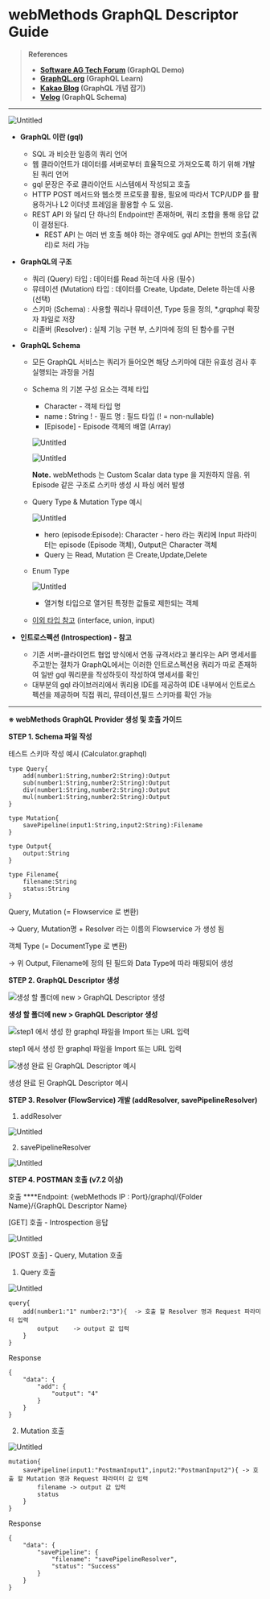 # webMethods GraphQL Descriptor Guide

> **References**
> 
> - **[Software AG Tech Forum](https://tech.forums.softwareag.com/t/demo-on-graphql-and-working-with-graphql-descriptors-in-is-10-4/237241) (GraphQL Demo)**
> - **[GraphQL.org](https://graphql.org/learn/) (GraphQL Learn)**
> - **[Kakao Blog](https://tech.kakao.com/2019/08/01/graphql-basic/) (GraphQL 개념 잡기)**
> - **[Velog](https://velog.io/@combi_jihoon/GraphQL-Docs%EB%A5%BC-%ED%86%B5%ED%95%9C-%EC%A0%95%EB%A6%AC%EC%8A%A4%ED%82%A4%EB%A7%88-%ED%83%80%EC%9E%85) (GraphQL Schema)**

---

![Untitled](Note%201/Untitled.png)

- **GraphQL 이란 (gql)**
    - SQL 과 비슷한 일종의 쿼리 언어
    - 웹 클라이언트가 데이터를 서버로부터 효율적으로 가져오도록 하기 위해 개발 된 쿼리 언어
    - gql 문장은 주로 클라이언트 시스템에서 작성되고 호출
    - HTTP POST 메서드와 웹소켓 프로토콜 활용, 필요에 따라서 TCP/UDP 를 활용하거나 L2 이더넷 프레임을 활용할 수 도 있음.
    - REST API 와 달리 단 하나의 Endpoint만 존재하며, 쿼리 조합을 통해 응답 값이 결정된다.
        - REST API 는 여러 번 호출 해야 하는 경우에도 gql API는 한번의 호출(쿼리)로 처리 가능
    
- **GraphQL의 구조**
    - 쿼리 (Query) 타입 : 데이터를 Read 하는데 사용 (필수)
    - 뮤테이션 (Mutation) 타입 : 데이터를 Create, Update, Delete 하는데 사용 (선택)
    - 스키마 (Schema) : 사용할 쿼리나 뮤테이션, Type 등을 정의, *.grqphql 확장자 파일로 저장
    - 리졸버 (Resolver) : 실제 기능 구현 부, 스키마에 정의 된 함수를 구현
    
- **GraphQL Schema**
    - 모든 GraphQL 서비스는 쿼리가 들어오면 해당 스키마에 대한 유효성 검사 후 실행되는 과정을 거침
    - Schema 의 기본 구성 요소는 객체 타입
        - Character - 객체 타입 명
        - name : String ! - 필드 명 : 필드 타입 (! = non-nullable)
        - [Episode] - Episode 객체의 배열 (Array)
        
        ![Untitled](Note%201/Untitled%201.png)
        
        ![Untitled](Note%201/Untitled%202.png)
        
        **Note.** webMethods 는 Custom Scalar data type 을 지원하지 않음. 위 Episode 같은 구조로 스키마 생성 시 파싱 에러 발생
        
    - Query Type & Mutation Type 예시
        
        ![Untitled](Note%201/Untitled%203.png)
        
        - hero (episode:Episode): Character - hero 라는 쿼리에 Input 파라미터는 episode (Episode 객체), Output은 Character 객체
        - Query 는 Read, Mutation 은 Create,Update,Delete
    
    - Enum Type
        
        ![Untitled](Note%201/Untitled%204.png)
        
        - 열거형 타입으로 열거된 특정한 값들로 제한되는 객체
        
    - [이외 타입 참고](https://velog.io/@combi_jihoon/GraphQL-Docs%EB%A5%BC-%ED%86%B5%ED%95%9C-%EC%A0%95%EB%A6%AC%EC%8A%A4%ED%82%A4%EB%A7%88-%ED%83%80%EC%9E%85) (interface, union, input)

- **인트로스펙션 (Introspection) - 참고**
    - 기존 서버-클라이언트 협업 방식에서 연동 규격서라고 불리우는 API 명세서를 주고받는 절차가 GraphQL에서는 이러한 인트로스펙션용 쿼리가 따로 존재하여 일반 gql 쿼리문을 작성하듯이 작성하여 명세서를 확인
    - 대부분의 gql 라이브러리에서 쿼리용 IDE를 제공하여 IDE 내부에서 인트로스펙션을 제공하며 직접 쿼리, 뮤테이션,필드 스키마를 확인 가능

---

**※ webMethods GraphQL Provider 생성 및 호출 가이드**

**STEP 1. Schema 파일 작성**

테스트 스키마 작성 예시 (Calculator.graphql)

```
type Query{
	add(number1:String,number2:String):Output
	sub(number1:String,number2:String):Output
	div(number1:String,number2:String):Output
	mul(number1:String,number2:String):Output
}

type Mutation{
	savePipeline(input1:String,input2:String):Filename
}

type Output{
	output:String
}

type Filename{
	filename:String
	status:String
}
```

Query, Mutation (= Flowservice 로 변환)

→ Query, Mutation명 + Resolver 라는 이름의 Flowservice 가 생성 됨

객체 Type (= DocumentType 로 변환)

→ 위 Output, Filename에 정의 된 필드와 Data Type에 따라 매핑되어 생성

**STEP 2. GraphQL Descriptor 생성**

![**생성 할 폴더에 new > GraphQL Descriptor 생성**](Note%201/Untitled%205.png)

**생성 할 폴더에 new > GraphQL Descriptor 생성**

![step1 에서 생성 한 graphql 파일을 Import 또는 URL 입력](Note%201/Untitled%206.png)

step1 에서 생성 한 graphql 파일을 Import 또는 URL 입력

![생성 완료 된 GraphQL Descriptor 예시](Note%201/Untitled%207.png)

생성 완료 된 GraphQL Descriptor 예시

**STEP 3. Resolver (FlowService) 개발 (addResolver, savePipelineResolver)**

1. addResolver

![Untitled](Note%201/Untitled%208.png)

2. savePipelineResolver

![Untitled](Note%201/Untitled%209.png)

**STEP 4. POSTMAN 호출 (v7.2 이상)**

호출 ****Endpoint: {webMethods IP : Port}/graphql/{Folder Name}/{GraphQL Descriptor Name}

[GET] 호출 - Introspection 응답

![Untitled](Note%201/Untitled%2010.png)

[POST 호출] - Query, Mutation 호출

1. Query 호출

![Untitled](Note%201/Untitled%2011.png)

```
query{
    add(number1:"1" number2:"3"){  -> 호출 할 Resolver 명과 Request 파라미터 입력
        output    -> output 값 입력
    }
}
```

Response

```
{
    "data": {
        "add": {
            "output": "4"
        }
    }
}
```

2. Mutation 호출

![Untitled](Note%201/Untitled%2012.png)

```
mutation{
    savePipeline(input1:"PostmanInput1",input2:"PostmanInput2"){ -> 호출 할 Mutation 명과 Request 파라미터 값 입력
        filename -> output 값 입력
        status
    }
}
```

Response

```
{
    "data": {
        "savePipeline": {
            "filename": "savePipelineResolver",
            "status": "Success"
        }
    }
}
```